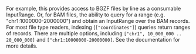 For example, this provides access to BGZF files by line as a consumable InputRange.
Or, for BAM files, the ability to query for a range (e.g. "chr1:1000000-2000000") and obtain an InputRange over the BAM records.
For most file type readers, indexing (`["coordinates"]`) queries return ranges of records. There are multiple options, including
`["chr1", 10_000_000 .. 20_000_000]` and `["chr1:10000000-20000000]`.
See the documentation for more details.